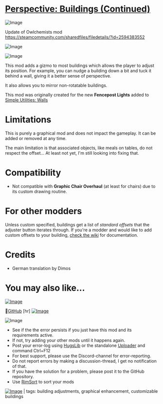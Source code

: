 # [Perspective: Buildings (Continued)]()

![Image](https://i.imgur.com/buuPQel.png)

Update of Owlchemists mod https://steamcommunity.com/sharedfiles/filedetails/?id=2594383552

![Image](https://i.imgur.com/pufA0kM.png)
	
![Image](https://i.imgur.com/Z4GOv8H.png)

This mod adds a gizmo to most buildings which allows the player to adjust its position. For example, you can nudge a building down a bit and tuck it behind a wall, giving it a better sense of perspective.

It also allows you to mirror non-rotatable buildings.

This mod was originally created for the new **Fencepost Lights** added to [Simple Utilities: Walls](https://steamcommunity.com/sharedfiles/filedetails/?id=2565545335)

# Limitations

This is purely a graphical mod and does not impact the gameplay. It can be added or removed at any time.

The main limitation is that associated objects, like meals on tables, do not respect the offset... At least not yet, I'm still looking into fixing that.

# Compatibility



- Not compatible with **Graphic Chair Overhaul** (at least for chairs) due to its custom drawing routine.



# For other modders

Unless custom specified, buildings get a list of *standard offsets* that the adjuster button iterates through. If you're a modder and would like to add custom offsets to your building, [check the wiki](https://github.com/Owlchemist/perspective-buildings/wiki) for documentation.

# Credits



- German translation by Dimos



# You may also like...

[![Image](https://steamuserimages-a.akamaihd.net/ugc/1681520338007971077/4A1979E54D0804AD466AA50477EFAB45F946D3C1/?imw=5000&amp;imh=5000&amp;ima=fit&amp;impolicy=Letterbox&amp;imcolor=%23000000&amp;letterbox=false)](https://steamcommunity.com/sharedfiles/filedetails/?id=2567126933)

🦉[GitHub](https://github.com/Owlchemist/perspective-buildings)
[hr]
[![Image](https://cdn.ko-fi.com/cdn/kofi5.png?v=3)](https://ko-fi.com/H2H86L8T1)

![Image](https://i.imgur.com/PwoNOj4.png)



-  See if the the error persists if you just have this mod and its requirements active.
-  If not, try adding your other mods until it happens again.
-  Post your error-log using [HugsLib](https://steamcommunity.com/workshop/filedetails/?id=818773962) or the standalone [Uploader](https://steamcommunity.com/sharedfiles/filedetails/?id=2873415404) and command Ctrl+F12
-  For best support, please use the Discord-channel for error-reporting.
-  Do not report errors by making a discussion-thread, I get no notification of that.
-  If you have the solution for a problem, please post it to the GitHub repository.
-  Use [RimSort](https://github.com/RimSort/RimSort/releases/latest) to sort your mods

 

[![Image](https://img.shields.io/github/v/release/emipa606/PerspectiveBuildings?label=latest%20version&style=plastic&color=9f1111&labelColor=black)](https://steamcommunity.com/sharedfiles/filedetails/changelog/) | tags: building adjustments,  graphical enhancement,  customizable buildings
